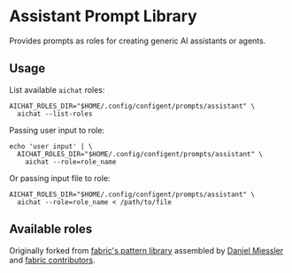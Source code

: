# Assistant Prompt Library

Provides prompts as roles for creating generic AI assistants or agents.

## Usage

List available `aichat` roles:

    AICHAT_ROLES_DIR="$HOME/.config/configent/prompts/assistant" \
      aichat --list-roles

Passing user input to role:

    echo 'user input' | \
      AICHAT_ROLES_DIR="$HOME/.config/configent/prompts/assistant" \
        aichat --role=role_name

Or passing input file to role:

    AICHAT_ROLES_DIR="$HOME/.config/configent/prompts/assistant" \
      aichat --role=role_name < /path/to/file

## Available roles

Originally forked from [fabric's pattern library](https://github.com/danielmiessler/fabric/tree/1ce5bd4/patterns) assembled by [Daniel Miessler](https://github.com/danielmiessler) and [fabric contributors](https://github.com/danielmiessler/fabric/graphs/contributors).
